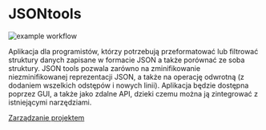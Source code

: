 # JSONtools

![example workflow](https://github.com/qba2003/JSONtools/actions/workflows/ci.yml/badge.svg)

Aplikacja dla programistów, którzy potrzebują przeformatować lub filtrować struktury danych zapisane w formacie JSON a także porównać ze soba struktury. JSON tools pozwala zarówno na zminifikowanie niezminifikowanej reprezentacji JSON, a także na operację odwrotną (z dodaniem wszelkich odstępów i nowych linii). Aplikacja będzie dostępna poprzez GUI, a także jako zdalne API, dzieki czemu można ją zintegrować z istniejącymi narzędziami.

[Zarządzanie projektem](https://docs.google.com/spreadsheets/d/1gthCmRso2HMaedns8Ydz553BfZfUNOX3/edit?usp=drive_link&ouid=103961514743577592692&rtpof=true&sd=true)
